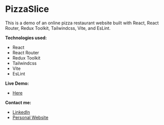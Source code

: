 # PizzaSlice

This is a demo of an online pizza restaurant website built with React, React Router, Redux Toolkit, Tailwindcss, Vite, and EsLint.

**Technologies used:**

- React
- React Router
- Redux Toolkit
- Tailwindcss
- Vite
- EsLint

**Live Demo:**

- [Here](https://pizzaslice99.netlify.app/)

**Contact me:**

- [LinkedIn](https://www.linkedin.com/in/abdulhamidyousef/)
- [Personal Website](https://abdelhamid99.netlify.app/)
